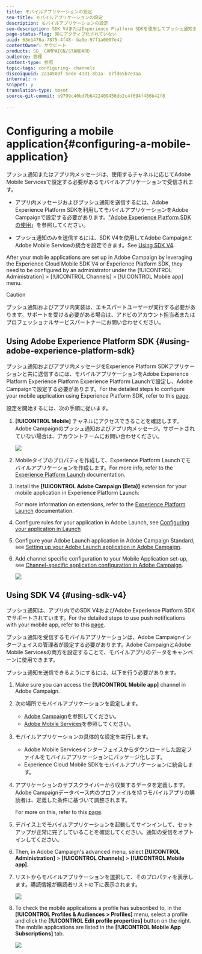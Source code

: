 ```yaml
---
title: モバイルアプリケーションの設定
seo-title: モバイルアプリケーションの設定
description: モバイルアプリケーションの設定
seo-description: SDK V4またはExperience Platform SDKを使用してプッシュ通知またはアプリ内メッセージを送信するようにAdobe Campaignを設定する方法を確認します。
page-status-flag: 常にアクティブ化されていない
uuid: 63e1476a-7875-4f48- ba9e-97f1a0007e42
contentOwner: サウビート
products: SG_ CAMPAIGN/STANDARD
audience: 管理
content-type: 参照
topic-tags: configuring- channels
discoiquuid: 2a14500f-5ede-4131-8b1a- b7fd65b7e3aa
internal: n
snippet: y
translation-type: tm+mt
source-git-commit: b9799c40bd7b6422409456db2c4f694f486b42f8

---
```



# Configuring a mobile application{#configuring-a-mobile-application}

プッシュ通知またはアプリ内メッセージは、使用するチャネルに応じてAdobe Mobile Servicesで設定する必要があるモバイルアプリケーションで受信されます。

* アプリ内メッセージおよびプッシュ通知を送信するには、Adobe Experience Platform SDKを利用してモバイルアプリケーションをAdobe Campaignで設定する必要があります。["Adobe Experience Platform SDKの使用](#using-adobe-experience-platform-sdk)」を参照してください。

* プッシュ通知のみを送信するには、SDK V4を使用してAdobe CampaignとAdobe Mobile Serviceの統合を設定できます。See [Using SDK V4](#using-sdk-v4).

After your mobile applications are set up in Adobe Campaign by leveraging the Experience Cloud Mobile SDK V4 or Experience Platform SDK, they need to be configured by an administrator under the [!UICONTROL Administration] &gt; [!UICONTROL Channels] &gt; [!UICONTROL Mobile app] menu.

>[!CAUTION]
>
>プッシュ通知およびアプリ内実装は、エキスパートユーザーが実行する必要があります。サポートを受ける必要がある場合は、アドビのアカウント担当者またはプロフェッショナルサービスパートナーにお問い合わせください。

## Using Adobe Experience Platform SDK {#using-adobe-experience-platform-sdk}

プッシュ通知およびアプリ内メッセージをExperience Platform SDKアプリケーションと共に送信するには、モバイルアプリケーションをAdobe Experience Platform Experience Platform Experience Platform Launchで設定し、Adobe Campaignで設定する必要があります。For the detailed steps to configure your mobile application using Experience Platform SDK, refer to this [page](https://helpx.adobe.com/campaign/kb/configuring-app-sdkv4.html).

設定を開始するには、次の手順に従います。

1. **[!UICONTROL Mobile]** チャネルにアクセスできることを確認します。Adobe Campaignのプッシュ通知およびアプリ内メッセージ。サポートされていない場合は、アカウントチームにお問い合わせください。

   ![](assets/launch_1.png)

1. Mobileタイプのプロパティを作成して、Experience Platform Launchでモバイルアプリケーションを作成します。For more info, refer to the [Experience Platform Launch](https://aep-sdks.gitbook.io/docs/getting-started/create-a-mobile-property#create-a-new-mobile-property) documentation.
1. Install the **[!UICONTROL Adobe Campaign (Beta)]** extension for your mobile application in Experience Platform Launch:

   For more information on extensions, refer to the [Experience Platform Launch](https://aep-sdks.gitbook.io/docs/using-mobile-extensions/adobe-campaign-standard-beta) documentation.

1. Configure rules for your application in Adobe Launch, see [Configuring your application in Launch](https://helpx.adobe.com/campaign/kb/configuring-app-sdk.html#ConfiguringyourapplicationinLaunch)
1. Configure your Adobe Launch application in Adobe Campaign Standard, see [Setting up your Adobe Launch application in Adobe Campaign](https://helpx.adobe.com/campaign/kb/configuring-app-sdk.html#SettingupyourAdobeLaunchapplicationinAdobeCampaign).
1. Add channel specific configuration to your Mobile Application set-up, see [Channel-specific application configuration in Adobe Campaign](https://helpx.adobe.com/campaign/kb/configuring-app-sdk.html#ChannelspecificapplicationconfigurationinAdobeCampaign).

   ![](assets/launch_2.png)

## Using SDK V4 {#using-sdk-v4}

プッシュ通知は、アプリ内でのSDK V4およびAdobe Experience Platform SDKでサポートされています。For the detailed steps to use push notifications with your mobile app, refer to this [page](https://helpx.adobe.com/campaign/kb/configuring-app-sdkv4.html).

プッシュ通知を受信するモバイルアプリケーションは、Adobe Campaignインターフェイスの管理者が設定する必要があります。Adobe CampaignとAdobe Mobile Servicesの両方を設定することで、モバイルアプリのデータをキャンペーンに使用できます。

プッシュ通知を送信できるようにするには、以下を行う必要があります。

1. Make sure you can access the **[!UICONTROL Mobile app]** channel in Adobe Campaign.
1. 次の場所でモバイルアプリケーションを設定します。

   * [Adobe Campaign](https://helpx.adobe.com/campaign/kb/configuring-app-sdkv4.html#SettingupamobileapplicationinAdobeCampaign)を参照してください。
   * [Adobe Mobile Services](https://helpx.adobe.com/campaign/kb/configuring-app-sdkv4.html#ConfiguringamobileapplicationinAdobeMobileServices)を参照してください。

1. モバイルアプリケーションの具体的な設定を実行します。

   * Adobe Mobile Servicesインターフェイスからダウンロードした設定ファイルをモバイルアプリケーションにパッケージ化します。
   * Experience Cloud Mobile SDKをモバイルアプリケーションに統合します。

1. アプリケーションのサブスクライバーから収集するデータを定義します。Adobe Campaignデータベース内のプロファイルを持つモバイルアプリの購読者は、定義した条件に基づいて調整されます。

   For more on this, refer to this [page](https://helpx.adobe.com/campaign/kb/configuring-app-sdkv4.html#Collectingsubscribersdatafromamobileapplication).

1. デバイス上でモバイルアプリケーションを起動してサインインして、セットアップが正常に完了していることを確認してください。通知の受信をオプトインしてください。
1. Then, in Adobe Campaign's advanced menu, select **[!UICONTROL Administration]** &gt; **[!UICONTROL Channels]** &gt; **[!UICONTROL Mobile app]**.
1. リストからモバイルアプリケーションを選択して、そのプロパティを表示します。購読情報が購読者リストの下に表示されます。

   ![](assets/push_notif_mobile_app.png)

1. To check the mobile applications a profile has subscribed to, in the **[!UICONTROL Profiles & Audiences > Profiles]** menu, select a profile and click the **[!UICONTROL Edit profile properties]** button on the right. The mobile applications are listed in the **[!UICONTROL Mobile App Subscriptions]** tab.

   ![](assets/push_notif_subscriptions.png)